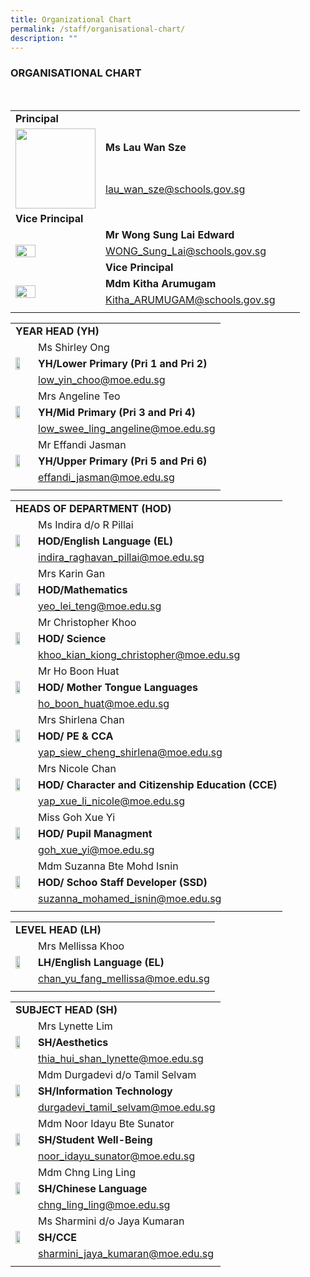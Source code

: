 ```yaml
---
title: Organizational Chart
permalink: /staff/organisational-chart/
description: ""
---
```

###  ORGANISATIONAL CHART

<table width="800" border="0">
  <tbody>
   <tr><td colspan="2"><b>Principal</b></td>
    <tr>
       <td rowspan="2"><img src="/images/Staff%20Photos/Organisation%20Photos/01_P.png" style="width:128px" ></td>
      <td><b>Ms Lau Wan Sze</td>
    </tr>
    <tr>
      <td><a href="mailto:lau_wan_sze@schools.gov.sg">lau_wan_sze@schools.gov.sg</a></td>
    </tr>
<br>
   <tr><td colspan="2"><b>Vice Principal</b></td><td></td></tr>
    <tr>  <tr>
      <td rowspan="3"><img src="/images/Staff%20Photos/Organisation%20Photos/02_VP_WONGSL.png" style="width:50%"></td>
      <td><b>Mr Wong Sung Lai Edward</td>
    </tr>
    <tr>
      <td><a href="mailto:WONG_Sung_Lai@schools.gov.sg">WONG_Sung_Lai@schools.gov.sg</a></td>
    </tr>
        <tr><td colspan="2" ><b>Vice Principal</b></td><td></td></tr>
    <tr>
         <td rowspan="2"><img src="/images/Staff%20Photos/Organisation%20Photos/03_VP_MDM KITHA.png" style="width:50%"></td>
      <td><b>Mdm Kitha Arumugam</td>
    </tr>
    <tr>
      <td><a href="mailto:Kitha_ARUMUGAM@schools.gov.sg">Kitha_ARUMUGAM@schools.gov.sg</a></td>
    </tr>
<tr><td></td></tr>
</tbody>
</table>
<table border="0">
  <tbody>
    <tr>
      <td colspan="2"><b>YEAR HEAD (YH)</b></td></tr>
    <tr>
       <td rowspan="3"><img src="/images/Staff%20Photos/Organisation%20Photos/13_YHLP.png" style="width:60%"></td>
      <td>Ms Shirley Ong</td>
    </tr>
<tr><td><b>YH/Lower Primary (Pri 1 and Pri 2)</b></td></tr>
    <tr>
      <td><a href="mailto:low_yin_choo@moe.edu.sg">low_yin_choo@moe.edu.sg</a></td>
    </tr>
      <tr>
      <td rowspan="3"><img src="/images/Staff%20Photos/Organisation%20Photos/14_YHMP.png" style="width:60%"></td>
      <td>Mrs Angeline Teo</td>
    </tr>
<tr><td><b>YH/Mid Primary (Pri 3 and Pri 4)</b></td></tr>
    <tr>
      <td><a href="mailto:low_swee_ling_angeline@moe.edu.sg">low_swee_ling_angeline@moe.edu.sg</a></td>
    </tr>
       <tr>
      <td rowspan="3"><img src="/images/Staff%20Photos/Organisation%20Photos/12_YHUP.png" style="width:60%"></td>
      <td>Mr Effandi Jasman</td>
    </tr>
<tr><td><b>YH/Upper Primary (Pri 5 and Pri 6)</b></td></td>
    <tr>
      <td><a href="mailto:effandi_jasman@moe.edu.sg
">effandi_jasman@moe.edu.sg
</a></td>
    </tr><tr><td></td></tr>
</tbody>
</table>
<table border="0">
  <tbody>
    <tr>
      <td colspan="2"><b>HEADS OF DEPARTMENT (HOD)</b></td></tr>
    <tr>
       <td rowspan="3"><img src="/images/Staff%20Photos/Organisation%20Photos/04_HODEL.png" style="width:60%"></td>
      <td>Ms Indira d/o R Pillai</td>
    </tr>
<tr><td><b>HOD/English Language (EL)</b></td></tr>
    <tr>
      <td><a href="mailto:indira_raghavan_pillai@moe.edu.sg">indira_raghavan_pillai@moe.edu.sg</a></td>
    </tr>
      <tr><td rowspan="3"><img src="/images/Staff%20Photos/Organisation%20Photos/11_HOD Math.png" style="width:60%"></td>
      <td>Mrs Karin Gan</td>
    </tr>
<tr><td><b>HOD/Mathematics</b></td></tr>
    <tr>
      <td><a href="mailto:yeo_lei_teng@moe.edu.sg">yeo_lei_teng@moe.edu.sg</a></td>
    </tr>
       <tr>
      <td rowspan="3"><img src="/images/Staff%20Photos/Organisation%20Photos/05_HODSC.png" style="width:60%"></td>
      <td>Mr Christopher Khoo</td>
    </tr>
<tr><td><b>HOD/ Science</b></td></td>
    <tr>
      <td><a href="mailto:khoo_kian_kiong_christopher@moe.edu.sg">khoo_kian_kiong_christopher@moe.edu.sg
</a></td>
    </tr>
   <tr>
      <td rowspan="3"><img src="/images/Staff%20Photos/Organisation%20Photos/09_HODMTL.png" style="width:60%"></td>
      <td>Mr Ho Boon Huat</td>
    </tr>
<tr><td><b>HOD/ Mother Tongue Languages</b></td></td>
    <tr>
      <td><a href="mailto:ho_boon_huat@moe.edu.sg
">ho_boon_huat@moe.edu.sg
</a></td>
    </tr>
<td rowspan="3"><img src="/images/Staff%20Photos/Organisation%20Photos/09_HODPE.png" style="width:60%"></td>
      <td>Mrs Shirlena Chan</td>
    </tr>
<tr><td><b>HOD/ PE & CCA</b></td></td>
    <tr>
      <td><a href="mailto:yap_siew_cheng_shirlena@moe.edu.sg
">yap_siew_cheng_shirlena@moe.edu.sg
</a></td>
    </tr>
		<td rowspan="3"><img src="/images/Staff%20Photos/Organisation%20Photos/06_HODCCE.png" style="width:60%"></td>
      <td>Mrs Nicole Chan</td>
    </tr>
<tr><td><b>HOD/ Character and Citizenship Education (CCE)</b></td></td>
    <tr>
      <td><a href="mailto:yap_xue_li_nicole@moe.edu.sg
">yap_xue_li_nicole@moe.edu.sg
</a></td>
    </tr>
		<td rowspan="3"><img src="/images/Staff%20Photos/Organisation%20Photos/07_HOD PUPIL MANAGEMENT.png" style="width:60%"></td>
      <td>Miss Goh Xue Yi</td>
    </tr>
<tr><td><b>HOD/ Pupil Managment</b></td></td>
    <tr>
      <td><a href="mailto:goh_xue_yi@moe.edu.sg
">goh_xue_yi@moe.edu.sg
</a></td>
    </tr>
		<td rowspan="3"><img src="/images/Staff%20Photos/Organisation%20Photos/08_HOD SSD.png" style="width:60%"></td>
      <td>Mdm Suzanna Bte Mohd Isnin</td>
    </tr>
<tr><td><b>HOD/ Schoo Staff Developer (SSD)</b></td></td>
    <tr>
      <td><a href="mailto:suzanna_mohamed_isnin@moe.edu.sg
">suzanna_mohamed_isnin@moe.edu.sg
</a></td>
    </tr> </tr><tr><td></td></tr>
</table>
  </tbody>
	<table border="0">
  <tbody>
    <tr>
      <td colspan="2"><b>LEVEL HEAD (LH)</b></td></tr>
    <tr>
       <td rowspan="3"><img src="/images/Staff%20Photos/Organisation%20Photos/15_LHEL.png" style="width:60%"></td>
      <td>Mrs Mellissa Khoo</td>
    </tr>
<tr><td><b>LH/English Language (EL)</b></td></tr>
    <tr>
      <td><a href="mailto:chan_yu_fang_mellissa@moe.edu.sg">chan_yu_fang_mellissa@moe.edu.sg</a></td>
    </tr>
 </tr><tr><td></td></tr>
</table></tbody>
</tr> </tr><tr><td></td></tr>
</table>
  </tbody>
	<table border="0">
  <tbody>
    <tr>
      <td colspan="2"><b>SUBJECT HEAD (SH)</b></td></tr>
    <tr>
       <td rowspan="3"><img src="/images/Staff%20Photos/Organisation%20Photos/15_SHAESTHETICS.png" style="width:60%"></td>
      <td>Mrs Lynette Lim</td>
    </tr>
<tr><td><b>SH/Aesthetics</b></td></tr>
    <tr>
      <td><a href="mailto:thia_hui_shan_lynette@moe.edu.sg">thia_hui_shan_lynette@moe.edu.sg</a></td>
    </tr>
 <tr>
       <td rowspan="3"><img src="/images/Staff%20Photos/Organisation%20Photos/15_SHICT.png" style="width:60%"></td>
      <td>Mdm Durgadevi d/o Tamil Selvam</td>
    </tr>
<tr><td><b>SH/Information Technology</b></td></tr>
    <tr>
      <td><a href="mailto:durgadevi_tamil_selvam@moe.edu.sg">durgadevi_tamil_selvam@moe.edu.sg</a></td>
    </tr>
 <tr>
       <td rowspan="3"><img src="/images/Staff%20Photos/Organisation%20Photos/15_SHSA.png" style="width:60%"></td>
      <td>Mdm Noor Idayu Bte Sunator</td>
    </tr>
<tr><td><b>SH/Student Well-Being</b></td></tr>
    <tr>
      <td><a href="mailto:noor_idayu_sunator@moe.edu.sg">noor_idayu_sunator@moe.edu.sg</a></td>
    </tr>
		 <tr>
       <td rowspan="3"><img src="/images/Staff%20Photos/Organisation%20Photos/female.png" style="width:60%"></td>
      <td>Mdm Chng Ling Ling</td>
    </tr>
<tr><td><b>SH/Chinese Language</b></td></tr>
    <tr>
      <td><a href="mailto:
chng_ling_ling@moe.edu.sg">
chng_ling_ling@moe.edu.sg</a></td>
    </tr>
	 <tr>
       <td rowspan="3"><img src="/images/Staff%20Photos/Organisation%20Photos/female.png" style="width:60%"></td>
      <td>Ms Sharmini d/o Jaya Kumaran</td>
    </tr>
<tr><td><b>SH/CCE</b></td></tr>
    <tr>
      <td><a href="mailto:
sharmini_jaya_kumaran@moe.edu.sg">
sharmini_jaya_kumaran@moe.edu.sg</a></td>
    </tr>
 </tr><tr><td></td></tr>
</table></tbody>

	
</table>